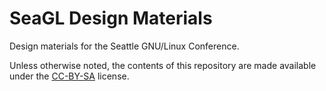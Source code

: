 # SeaGL Design Materials
Design materials for the Seattle GNU/Linux Conference.

Unless otherwise noted, the contents of this repository are made available under the [CC-BY-SA](https://creativecommons.org/licenses/by-sa/4.0/) license.